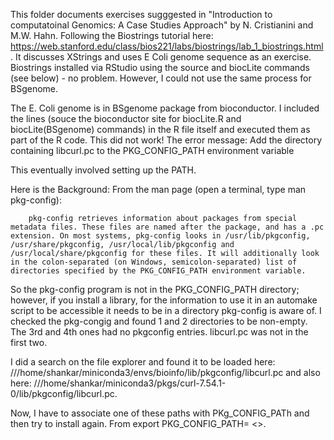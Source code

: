 This folder documents exercises sugggested in "Introduction to computatoinal Genomics: A Case Studies Approach" by N. Cristianini and
M.W. Hahn. 
Following the Biostrings tutorial here: https://web.stanford.edu/class/bios221/labs/biostrings/lab_1_biostrings.html . It discusses XStrings and uses E Coli genome sequence as an exercise. Biostrings installed via RStudio using the source and biocLite commands (see below) - no problem. However, I could not use the same process for BSgenome. 

The E. Coli genome is in BSgenome package from bioconductor. I included the lines (souce the bioconductor site for biocLite.R and biocLite(BSgenome) commands) in the R file itself and executed them as part of the R code. This did not work! The error message: Add the directory containing libcurl.pc to the PKG_CONFIG_PATH environment variable 


This eventually involved setting up the PATH.

Here is the Background:
From the man page (open a terminal, type man pkg-config):

        pkg-config retrieves information about packages from special metadata files. These files are named after the package, and has a .pc extension. On most systems, pkg-config looks in /usr/lib/pkgconfig, /usr/share/pkgconfig, /usr/local/lib/pkgconfig and /usr/local/share/pkgconfig for these files. It will additionally look in the colon-separated (on Windows, semicolon-separated) list of directories specified by the PKG_CONFIG_PATH environment variable.

So the pkg-config program is not in the PKG_CONFIG_PATH directory; however, if you install a library, for the information to use it in an automake script to be accessible it needs to be in a directory pkg-config is aware of.
I checked the pkg-congig and found 1 and 2 directories to be non-empty. The 3rd and 4th ones had no pkgconfig entries. libcurl.pc was not in the first two. 

I did a search on the file explorer and found it to be loaded here: ///home/shankar/miniconda3/envs/bioinfo/lib/pkgconfig/libcurl.pc and also here: ///home/shankar/miniconda3/pkgs/curl-7.54.1-0/lib/pkgconfig/libcurl.pc.

Now, I have to associate one of these paths with PKg_CONFIG_PATh and then try to install again. 
From 
export PKG_CONFIG_PATH= <<one of the above paths>>. 
